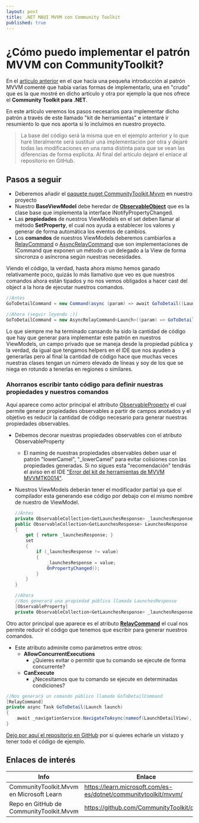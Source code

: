```yaml
---
layout: post
title: .NET MAUI MVVM con Community Toolkit
published: true
---
```


# ¿Cómo puedo implementar el patrón MVVM con CommunityToolkit?

En el [artículo anterior](https://mookiefumi.com/2024-06-04-maui-mvvm) en el que hacía una pequeña introducción al patrón MVVM comenté que había varias formas de implementarlo, una en "crudo" que es la que mostré en dicho artículo y otra por ejemplo la que nos ofrece el **Community Toolkit para .NET**.

En este artículo veremos los pasos necesarios para implementar dicho patrón a través de este llamado "kit de herramientas" e intentaré ir resumiento lo que nos aporta si lo incluímos en nuestro proyecto.

> La base del código será la misma que en el ejemplo anterior y lo que haré literalmente será sustituir una implementación por otra y dejaré todas las modificaciones en una rama distinta para que se vean las diferencias de forma explícita. Al final del artículo dejaré el enlace al repositorio en GitHub.

## Pasos a seguir

* Deberemos añadir el [paquete nuget CommunityToolkit.Mvvm](https://www.nuget.org/packages/CommunityToolkit.Mvvm) en nuestro proyecto
* Nuestro **BaseViewModel** debe heredar de [**ObservableObject**](https://learn.microsoft.com/en-us/dotnet/communitytoolkit/mvvm/observableobject) que es la clase base que implementa la interface INotifyPropertyChanged.
* Las **propiedades** de nuestros ViewModels en el set deben llamar al método **SetProperty**, el cual nos ayuda a establecer los valores y generar de forma automática los eventos de cambios.
* Los **comandos** de nuestros ViewModels deberemos cambiarlos a [RelayCommand](https://learn.microsoft.com/es-es/dotnet/communitytoolkit/mvvm/relaycommand) o  [AsyncRelayCommand](https://learn.microsoft.com/es-es/dotnet/communitytoolkit/mvvm/asyncrelaycommand) que son implementaciones de ICommand que exponen un método o un delegado a la View de forma síncronza o asíncrona según nuestras necesidades.

Viendo el código, la verdad, hasta ahora mismo hemos ganado relativamente poco, quizás lo más llamativo que veo es que nuestros comandos ahora están tipados y no nos vemos obligados a hacer cast del object a la hora de ejecutar nuestros comandos.

```csharp
//Antes
GoToDetailCommand = new Command(async (param) => await GoToDetail((Launch)param));

//Ahora (seguir leyendo ;))
GoToDetailCommand = new AsyncRelayCommand<Launch>((param) => GoToDetail(param));
```

Lo que siempre me ha terminado cansando ha sido la cantidad de código que hay que generar para implementar este patrón en nuestros ViewModels, un campo privado que se maneja desde la propiedad pública y la verdad, da igual que tengamos helpers en el IDE que nos ayuden a generarlas pero al final la cantidad de código hace que muchas veces nuestras clases tengan un número elevado de líneas y soy de los que se niega en rotundo a tenerlas en regiones o similares.

### Ahorranos escribir tanto código para definir nuestras propiedades y nuestros comandos

Aquí aparece como actor principal el attributo [ObservableProperty](https://learn.microsoft.com/en-us/dotnet/communitytoolkit/mvvm/generators/observableproperty) el cual permite generar propiedades observables a partir de campos anotados y el objetivo es reducir la cantidad de código necesario para generar nuestras propiedades observables.

* Debemos decorar nuestras propiedades observables con el atributo ObservableProperty
  * El naming de nuestras propiedades observables deben usar el patrón "lowerCamel", "_lowerCamel" para evitar colisiones con las propiedades generadas. Si no sigues esta "recomendación" tendrás el aviso en el IDE ["Error del kit de herramientas de MVVM MVVMTK0014"](https://learn.microsoft.com/es-es/dotnet/communitytoolkit/mvvm/generators/errors/mvvmtk0014).
* Nuestros ViewModels deberán tener el modificador partial ya que el compilador esta generando ese código por debajo con el mismo nombre de nuestro de ViewModel.

  ```csharp
  //Antes
  private ObservableCollection<GetLaunchesResponse> _launchesResponse;
  public ObservableCollection<GetLaunchesResponse> LaunchesResponse
  {
      get { return _launchesResponse; }
      set
      {
          if (_launchesResponse != value)
          {
              _launchesResponse = value;
              OnPropertyChanged();
          }
      }
  }

  //Ahora
  //Nos generará una propiedad pública llamada LaunchesResponse
  [ObservableProperty]
  private ObservableCollection<GetLaunchesResponse> _launchesResponse;
  ```

Otro actor principal que aparece es el atributo [**RelayCommand**](https://learn.microsoft.com/en-us/dotnet/communitytoolkit/mvvm/generators/relaycommand) el cual nos permite reducir el código que tenemos que escribir para generar nuestros comandos.

  * Este atributo adminite como parámetros entre otros:
    * **AllowConcurrentExecutions**
      * ¿Quieres evitar o permitir que tu comando se ejecute de forma concurrente?
    * **CanExecute**
      * ¿Necesitamos que tu comando se ejecute en determinadas condiciones?

  ```csharp
  //Nos generará un comando público llamado GoToDetailCommand
  [RelayCommand]
  private async Task GoToDetail(Launch launch)
  {
      await _navigationService.NavigateToAsync(nameof(LaunchDetailView), launch);
  }
  ```

[Dejo por aquí el repositorio en GitHub](https://github.com/MookieFumi/SpaceX-MAUI/tree/internal/communitytoolkit-mvvm) por si quieres echarle un vistazo y tener todo el código de ejemplo.

## Enlaces de interés

| Info    | Enlace |
| -------- | ------- |
| CommunityToolkit.Mvvm en Microsoft Learn | https://learn.microsoft.com/es-es/dotnet/communitytoolkit/mvvm/   |
| Repo en GitHub de CommunityToolkit.Mvvm | https://github.com/CommunityToolkit/dotnet   |